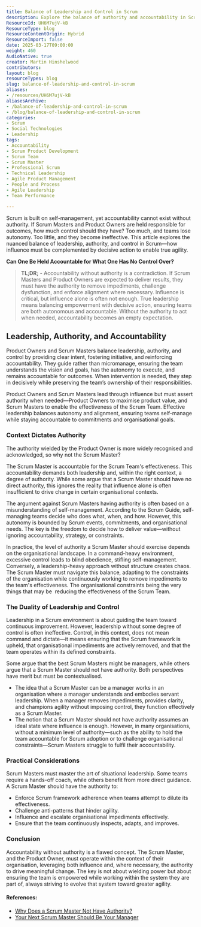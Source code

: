 ```yaml
---
title: Balance of Leadership and Control in Scrum
description: Explore the balance of authority and accountability in Scrum. Discover how Scrum Masters and Product Owners can empower teams while driving effective outcomes.
ResourceId: UH6M7ujV-kB
ResourceType: blog
ResourceContentOrigin: Hybrid
ResourceImport: false
date: 2025-03-17T09:00:00
weight: 460
AudioNative: true
creator: Martin Hinshelwood
contributors: 
layout: blog
resourceTypes: blog
slug: balance-of-leadership-and-control-in-scrum
aliases:
- /resources/UH6M7ujV-kB
aliasesArchive:
- /balance-of-leadership-and-control-in-scrum
- /blog/balance-of-leadership-and-control-in-scrum
categories:
- Scrum
- Social Technologies
- Leadership
tags:
- Accountability
- Scrum Product Development
- Scrum Team
- Scrum Master
- Professional Scrum
- Technical Leadership
- Agile Product Management
- People and Process
- Agile Leadership
- Team Performance

---
```

Scrum is built on self-management, yet accountability cannot exist without authority. If Scrum Masters and Product Owners are held responsible for outcomes, how much control should they have? Too much, and teams lose autonomy. Too little, and they become ineffective. This article explores the nuanced balance of leadership, authority, and control in Scrum—how influence must be complemented by decisive action to enable true agility.

**Can One Be Held Accountable for What One Has No Control Over?**

> **TL;DR;** - Accountability without authority is a contradiction. If Scrum Masters and Product Owners are expected to deliver results, they must have the authority to remove impediments, challenge dysfunction, and enforce alignment where necessary. Influence is critical, but influence alone is often not enough. True leadership means balancing empowerment with decisive action, ensuring teams are both autonomous and accountable. Without the authority to act when needed, accountability becomes an empty expectation.

## Leadership, Authority, and Accountability

Product Owners and Scrum Masters balance leadership, authority, and control by providing clear intent, fostering initiative, and reinforcing accountability. They guide rather than micromanage, ensuring the team understands the vision and goals, has the autonomy to execute, and remains accountable for outcomes. When intervention is needed, they step in decisively while preserving the team’s ownership of their responsibilities.

Product Owners and Scrum Masters lead through influence but must assert authority when needed—Product Owners to maximise product value, and Scrum Masters to enable the effectiveness of the Scrum Team. Effective leadership balances autonomy and alignment, ensuring teams self-manage while staying accountable to commitments and organisational goals.

### Context Dictates Authority

The authority wielded by the Product Owner is more widely recognised and acknowledged, so why not the Scrum Master?

The Scrum Master is accountable for the Scrum Team's effectiveness. This accountability demands both leadership and, within the right context, a degree of authority. While some argue that a Scrum Master should have no direct authority, this ignores the reality that influence alone is often insufficient to drive change in certain organisational contexts.

The argument against Scrum Masters having authority is often based on a misunderstanding of self-management. According to the Scrum Guide, self-managing teams decide who does what, when, and how. However, this autonomy is bounded by Scrum events, commitments, and organisational needs. The key is the freedom to decide how to deliver value—without ignoring accountability, strategy, or constraints.

In practice, the level of authority a Scrum Master should exercise depends on the organisational landscape. In a command-heavy environment, excessive control leads to blind obedience, stifling self-management. Conversely, a leadership-heavy approach without structure creates chaos. The Scrum Master must navigate this balance, adapting to the constraints of the organisation while continuously working to remove impediments to the team's effectiveness. The organisational constraints being the very things that may be  reducing the effectiveness of the Scrum Team.

### The Duality of Leadership and Control

Leadership in a Scrum environment is about guiding the team toward continuous improvement. However, leadership without some degree of control is often ineffective. Control, in this context, does not mean command and dictate—it means ensuring that the Scrum framework is upheld, that organisational impediments are actively removed, and that the team operates within its defined constraints.

Some argue that the best Scrum Masters might be managers, while others argue that a Scrum Master should not have authority. Both perspectives have merit but must be contextualised.

- The idea that a Scrum Master can be a manager works in an organisation where a manager understands and embodies servant leadership. When a manager removes impediments, provides clarity, and champions agility without imposing control, they function effectively as a Scrum Master.
- The notion that a Scrum Master should not have authority assumes an ideal state where influence is enough. However, in many organisations, without a minimum level of authority—such as the ability to hold the team accountable for Scrum adoption or to challenge organisational constraints—Scrum Masters struggle to fulfil their accountability.

### Practical Considerations

Scrum Masters must master the art of situational leadership. Some teams require a hands-off coach, while others benefit from more direct guidance. A Scrum Master should have the authority to:

- Enforce Scrum framework adherence when teams attempt to dilute its effectiveness.
- Challenge anti-patterns that hinder agility.
- Influence and escalate organisational impediments effectively.
- Ensure that the team continuously inspects, adapts, and improves.

### Conclusion

Accountability without authority is a flawed concept. The Scrum Master, and the Product Owner, must operate within the context of their organisation, leveraging both influence and, where necessary, the authority to drive meaningful change. The key is not about wielding power but about ensuring the team is empowered while working within the system they are part of, always striving to evolve that system toward greater agility.

#### References:

- [Why Does a Scrum Master Not Have Authority?](https://www.growingscrummasters.com/deploy-improve-scrum/why-does-a-scrum-master-not-have-authority/)
- [Your Next Scrum Master Should Be Your Manager](https://www.scrum.org/resources/blog/your-next-scrum-master-should-be-your-manager)
